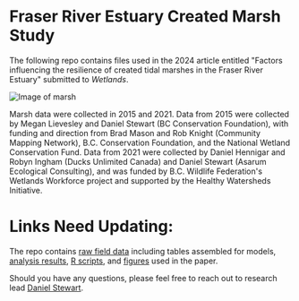 # Fraser River Estuary Created Marsh Study

The following repo contains files used in the 2024 article entitled "Factors influencing the resilience of created tidal marshes in the 
Fraser River Estuary" submitted to <i>Wetlands</i>.

![Image of marsh]()

Marsh data were collected in 2015 and 2021. Data from 2015 were collected by Megan Lievesley and Daniel Stewart (BC Conservation Foundation), with funding and direction from Brad Mason and Rob Knight (Community Mapping Network), B.C. Conservation Foundation, and the National Wetland Conservation Fund. Data from 2021 were collected by Daniel Hennigar and Robyn Ingham (Ducks Unlimited Canada) and Daniel Stewart (Asarum Ecological Consulting), and was funded by B.C. Wildlife Federation's Wetlands Workforce project and supported by the Healthy Watersheds Initiative.

# Links Need Updating:
The repo contains [raw field data](https://github.com/dstewart86/FRE_CreatedTidalMarshes_2022/tree/main/Field%20Data) including tables assembled for models, [analysis results](https://github.com/dstewart86/FRE_CreatedTidalMarshes_2022/tree/main/Results), [R scripts](https://github.com/dstewart86/FRE_CreatedTidalMarshes_2022/tree/main/R%20Scripts), and [figures](https://github.com/dstewart86/FRE_CreatedTidalMarshes_2022/tree/main/Paper%20Figures) used in the paper.

Should you have any questions, please feel free to reach out to research lead [Daniel Stewart](mailto:daniel.stewart@asarum.org).


